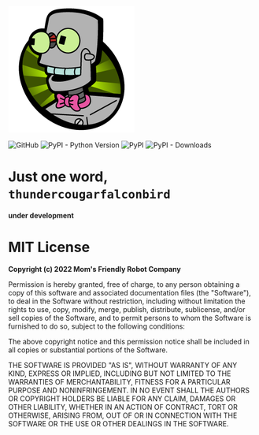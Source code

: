 ![](https://github.com/MomsFriendlyRobotCompany/thundercougarfalconbird/raw/main/pics/eddy.png)

![GitHub](https://img.shields.io/github/license/MomsFriendlyRobotCompany/thundercougarfalconbird)
![PyPI - Python Version](https://img.shields.io/pypi/pyversions/thundercougarfalconbird)
![PyPI](https://img.shields.io/pypi/v/thundercougarfalconbird)
![PyPI - Downloads](https://img.shields.io/pypi/dm/thundercougarfalconbird?color=aqua)

# Just one word, `thundercougarfalconbird`

**under development**

# MIT License

**Copyright (c) 2022 Mom's Friendly Robot Company**

Permission is hereby granted, free of charge, to any person obtaining a copy
of this software and associated documentation files (the "Software"), to deal
in the Software without restriction, including without limitation the rights
to use, copy, modify, merge, publish, distribute, sublicense, and/or sell
copies of the Software, and to permit persons to whom the Software is
furnished to do so, subject to the following conditions:

The above copyright notice and this permission notice shall be included in all
copies or substantial portions of the Software.

THE SOFTWARE IS PROVIDED "AS IS", WITHOUT WARRANTY OF ANY KIND, EXPRESS OR
IMPLIED, INCLUDING BUT NOT LIMITED TO THE WARRANTIES OF MERCHANTABILITY,
FITNESS FOR A PARTICULAR PURPOSE AND NONINFRINGEMENT. IN NO EVENT SHALL THE
AUTHORS OR COPYRIGHT HOLDERS BE LIABLE FOR ANY CLAIM, DAMAGES OR OTHER
LIABILITY, WHETHER IN AN ACTION OF CONTRACT, TORT OR OTHERWISE, ARISING FROM,
OUT OF OR IN CONNECTION WITH THE SOFTWARE OR THE USE OR OTHER DEALINGS IN THE
SOFTWARE.
